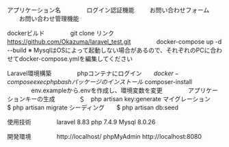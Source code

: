 アプリケーション名
　　　　ログイン認証機能
　　 お問い合わせフォーム
 　　お問い合わせ管理機能

dockerビルド
　　　　git clone リンク　　https://github.com/Okazuma/laravel_test.git
　　　　docker-compose up -d --build
  ※ MysqlはOSによって起動しない場合があるので、それぞれのPCに合わせてdocker-compose.ymlを編集してください

Laravel環境構築
　　　　phpコンテナにログイン　　$　docker-compose exec php bash
  パッケージのインストール　　$ composer-install
　　　　env.exampleから.envを作成し、環境変数を変更
　　　　アプリケーションキーの生成　　　　＄　php artisan key:generate
  マイグレーション　　$ php artisan migrate
  シーディング　　$ php artisan db:seed 

使用技術
　　　　laravel 8.83
  php 7.4.9
  Mysql 8.0.26

開発環境
　　　　http://localhost/
  phpMyAdmin http://localhost:8080


